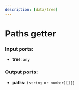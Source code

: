 ```yaml
---
description: [data/tree]
---
```


# Paths getter

### Input ports:

* __tree__: `any`

### Output ports:

* __paths__: `(string or number)[][]`

